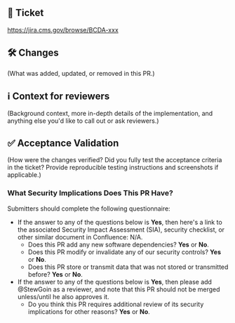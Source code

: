 ## 🎫 Ticket

https://jira.cms.gov/browse/BCDA-xxx

## 🛠 Changes

(What was added, updated, or removed in this PR.)

## ℹ️ Context for reviewers

(Background context, more in-depth details of the implementation, and anything else you'd like to call out or ask reviewers.)

## ✅ Acceptance Validation

(How were the changes verified? Did you fully test the acceptance criteria in the ticket? Provide reproducible testing instructions and screenshots if applicable.)

### What Security Implications Does This PR Have?

Submitters should complete the following questionnaire:

* If the answer to any of the questions below is **Yes**, then here's a link to the associated Security Impact Assessment (SIA), security checklist, or other similar document in Confluence: N/A.
    * Does this PR add any new software dependencies? **Yes** or **No**.
    * Does this PR modify or invalidate any of our security controls? **Yes** or **No**.
    * Does this PR store or transmit data that was not stored or transmitted before? **Yes** or **No**.
* If the answer to any of the questions below is **Yes**, then please add @<!-- -->StewGoin as a reviewer, and note that this PR should not be merged unless/until he also approves it.
    * Do you think this PR requires additional review of its security implications for other reasons? **Yes** or **No**.
